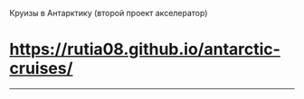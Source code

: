 Круизы в Антарктику (второй проект акселератор)

# https://rutia08.github.io/antarctic-cruises/
------------------------------------------------
